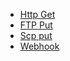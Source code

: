 
- [Http Get](../http-get/)
- [FTP Put](../ftp-put/)
- [Scp put](../scp-put/)
- [Webhook](../webhook/)
